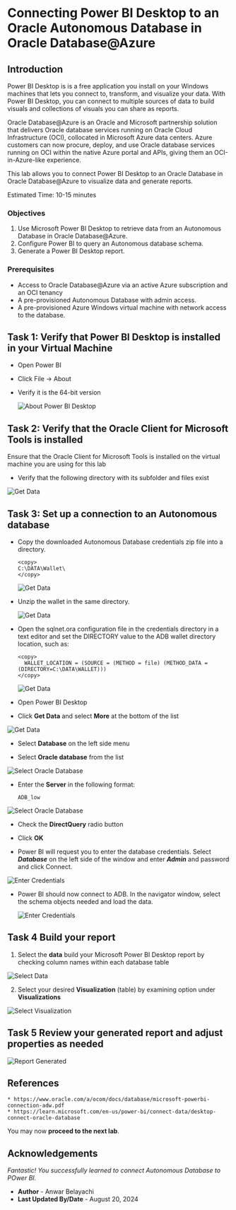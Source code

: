 # Connecting Power BI Desktop to an Oracle Autonomous Database in Oracle Database@Azure 

## Introduction
Power BI Desktop is is a free application you install on your Windows machines that lets you connect to, transform, and visualize your data. With Power BI Desktop, you can connect to multiple sources of data to build visuals and collections of visuals you can share as reports.

Oracle Database@Azure is an Oracle and Microsoft partnership solution that delivers Oracle database services running on Oracle Cloud Infrastructure (OCI), collocated in Microsoft Azure data centers. Azure customers can now procure, deploy, and use Oracle database services running on OCI within the native Azure portal and APIs, giving them an OCI-in-Azure-like experience. 

This lab allows you to connect Power BI Desktop to an Oracle Database in Oracle Database@Azure to visualize data and generate reports.

Estimated Time: 10-15 minutes

### Objectives

1. Use Microsoft Power BI Desktop to retrieve data from an Autonomous Database in Oracle Database@Azure.
2. Configure Power BI to query an Autonomous database schema.
3. Generate a Power BI Desktop report.

### Prerequisites
- Access to Oracle Database@Azure via an active Azure subscription and an OCI tenancy
- A pre-provisioned Autonomous Database with admin access.
- A pre-provisioned Azure Windows virtual machine with network access to the database.



## Task 1: Verify that Power BI Desktop is installed in your Virtual Machine

- Open Power BI

- Click File -> About

- Verify it is the 64-bit version

  ![About Power BI Desktop](./images/powerbiversion.png " ")


## Task 2: Verify that the Oracle Client for Microsoft Tools is installed

Ensure that the Oracle Client for Microsoft Tools is installed on the virtual machine you are using for this lab

- Verify that the following directory with its subfolder and files exist

![Get Data](./images/oracleclient.png " ")


## Task 3: Set up a connection to an Autonomous database

  - Copy the downloaded Autonomous Database credentials zip file into a directory.

    ```
    <copy>
    C:\DATA\Wallet\
    </copy>
    ```
  
     ![Get Data](./images/wallet1.png " ")

  - Unzip the wallet in the same directory.

     ![Get Data](./images/wallet2.png " ")
    
  - Open the sqlnet.ora configuration file in the credentials directory in a text editor and set the DIRECTORY value to the ADB wallet directory location, such as:

    ```
    <copy>
      WALLET_LOCATION = (SOURCE = (METHOD = file) (METHOD_DATA = (DIRECTORY=C:\DATA\WALLET))) 
    </copy>
    ```

     ![Get Data](./images/wallet3.png " ")

    
  - Open Power BI Desktop

  - Click **Get Data** and select **More** at the bottom of the list

  ![Get Data](./images/getdatamore.png " ")

  - Select **Database** on the left side menu

  - Select **Oracle database** from the list

  ![Select Oracle Database](./images/databaseoracle.png " ")

  - Enter the **Server** in the following format:

    ```
    ADB_low
    ```

  ![Select Oracle Database](./images/adb1.png " ")

  - Check the **DirectQuery** radio button
    
  - Click **OK**

  - Power BI will request you to enter the database credentials. Select ***Database*** on the left side of the window and enter ***Admin*** and password and click Connect.

  ![Enter Credentials](./images/adb2.png " ")

  - Power BI should now connect to ADB. In the navigator window, select the schema objects needed and load the data. 

    ![Enter Credentials](./images/adb3.png " ")


## Task 4 Build your report

  1. Select the **data** build your Microsoft Power BI Desktop report by checking column names within each database table

  ![Select Data](./images/dataselection.png " ")

  2. Select your desired **Visualization** (table) by examining option under **Visualizations** 

  ![Select Visualization](./images/visualizations.png " ")

## Task 5 Review your generated report and adjust properties as needed

  ![Report Generated](./images/reportgenerated.png " ")


## References

    * https://www.oracle.com/a/ocom/docs/database/microsoft-powerbi-connection-adw.pdf
    * https://learn.microsoft.com/en-us/power-bi/connect-data/desktop-connect-oracle-database

You may now **proceed to the next lab**.

## Acknowledgements

*Fantastic! You successfully learned to connect Autonomous Database to POwer BI.*

- **Author** - Anwar Belayachi
- **Last Updated By/Date** - August 20, 2024